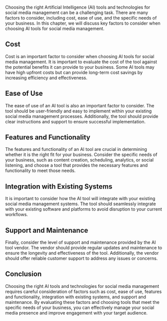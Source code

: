 
Choosing the right Artificial Intelligence (AI) tools and technologies for social media management can be a challenging task. There are many factors to consider, including cost, ease of use, and the specific needs of your business. In this chapter, we will discuss key factors to consider when choosing AI tools for social media management.

Cost
----

Cost is an important factor to consider when choosing AI tools for social media management. It is important to evaluate the cost of the tool against the potential benefits it can provide to your business. Some AI tools may have high upfront costs but can provide long-term cost savings by increasing efficiency and effectiveness.

Ease of Use
-----------

The ease of use of an AI tool is also an important factor to consider. The tool should be user-friendly and easy to implement within your existing social media management processes. Additionally, the tool should provide clear instructions and support to ensure successful implementation.

Features and Functionality
--------------------------

The features and functionality of an AI tool are crucial in determining whether it is the right fit for your business. Consider the specific needs of your business, such as content creation, scheduling, analytics, or social listening, and choose a tool that provides the necessary features and functionality to meet those needs.

Integration with Existing Systems
---------------------------------

It is important to consider how the AI tool will integrate with your existing social media management systems. The tool should seamlessly integrate with your existing software and platforms to avoid disruption to your current workflows.

Support and Maintenance
-----------------------

Finally, consider the level of support and maintenance provided by the AI tool vendor. The vendor should provide regular updates and maintenance to ensure the longevity and effectiveness of the tool. Additionally, the vendor should offer reliable customer support to address any issues or concerns.

Conclusion
----------

Choosing the right AI tools and technologies for social media management requires careful consideration of factors such as cost, ease of use, features and functionality, integration with existing systems, and support and maintenance. By evaluating these factors and choosing tools that meet the specific needs of your business, you can effectively manage your social media presence and improve engagement with your target audience.
